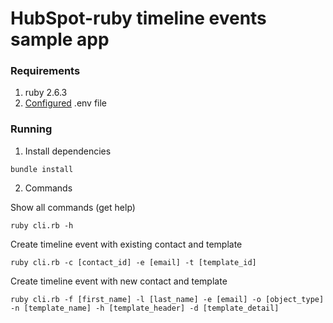 # HubSpot-ruby timeline events sample app

### Requirements

1. ruby 2.6.3
2. [Configured](https://github.com/HubSpot/sample-apps-timeline-events/blob/main/README.md#how-to-run-locally) .env file

### Running

1. Install dependencies

```
bundle install
```

2. Commands

Show all commands (get help)

```
ruby cli.rb -h
```

Create timeline event with existing contact and template

```
ruby cli.rb -c [contact_id] -e [email] -t [template_id]
```

Create timeline event with new contact and template

```
ruby cli.rb -f [first_name] -l [last_name] -e [email] -o [object_type] -n [template_name] -h [template_header] -d [template_detail]
```
